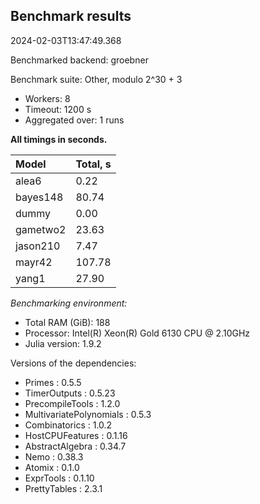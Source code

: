 ## Benchmark results

2024-02-03T13:47:49.368

Benchmarked backend: groebner

Benchmark suite: Other, modulo 2^30 + 3

- Workers: 8
- Timeout: 1200 s
- Aggregated over: 1 runs

**All timings in seconds.**

|Model|Total, s|
|:----|---|
|alea6|0.22|
|bayes148|80.74|
|dummy|0.00|
|gametwo2|23.63|
|jason210|7.47|
|mayr42|107.78|
|yang1|27.90|

*Benchmarking environment:*

* Total RAM (GiB): 188
* Processor: Intel(R) Xeon(R) Gold 6130 CPU @ 2.10GHz
* Julia version: 1.9.2

Versions of the dependencies:

* Primes : 0.5.5
* TimerOutputs : 0.5.23
* PrecompileTools : 1.2.0
* MultivariatePolynomials : 0.5.3
* Combinatorics : 1.0.2
* HostCPUFeatures : 0.1.16
* AbstractAlgebra : 0.34.7
* Nemo : 0.38.3
* Atomix : 0.1.0
* ExprTools : 0.1.10
* PrettyTables : 2.3.1
